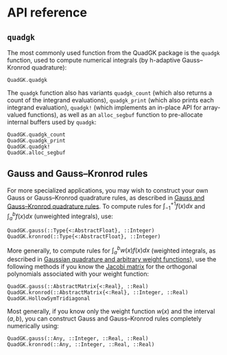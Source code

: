 # API reference

## `quadgk`

The most commonly used function from the QuadGK package is the `quadgk` function, used to compute numerical integrals (by h-adaptive Gauss–Kronrod quadrature):

```@docs
QuadGK.quadgk
```

The `quadgk` function also has variants `quadgk_count` (which also returns a count of the integrand evaluations), `quadgk_print` (which also prints each integrand evaluation), `quadgk!` (which implements an in-place API for array-valued functions), as well as an `alloc_segbuf` function to pre-allocate
internal buffers used by `quadgk`:

```@docs
QuadGK.quadgk_count
QuadGK.quadgk_print
QuadGK.quadgk!
QuadGK.alloc_segbuf
```

## Gauss and Gauss–Kronrod rules

For more specialized applications, you may wish to construct your own Gauss or Gauss–Kronrod quadrature rules, as described in [Gauss and Gauss–Kronrod quadrature rules](@ref).   To compute rules for $\int_{-1}^{+1} f(x) dx$ and $\int_a^b f(x) dx$ (unweighted integrals), use:

```@docs
QuadGK.gauss(::Type{<:AbstractFloat}, ::Integer)
QuadGK.kronrod(::Type{<:AbstractFloat}, ::Integer)
```

More generally, to compute rules for $\int_a^b w(x) f(x) dx$ (weighted integrals, as described in [Gaussian quadrature and arbitrary weight functions](@ref)), use the following methods if you know the [Jacobi matrix](https://en.wikipedia.org/wiki/Jacobi_operator) for the orthogonal
polynomials associated with your weight function:

```@docs
QuadGK.gauss(::AbstractMatrix{<:Real}, ::Real)
QuadGK.kronrod(::AbstractMatrix{<:Real}, ::Integer, ::Real)
QuadGK.HollowSymTridiagonal
```

Most generally, if you know only the weight function $w(x)$ and the interval $(a,b)$, you
can construct Gauss and Gauss–Kronrod rules completely numerically using:

```@docs
QuadGK.gauss(::Any, ::Integer, ::Real, ::Real)
QuadGK.kronrod(::Any, ::Integer, ::Real, ::Real)
```
